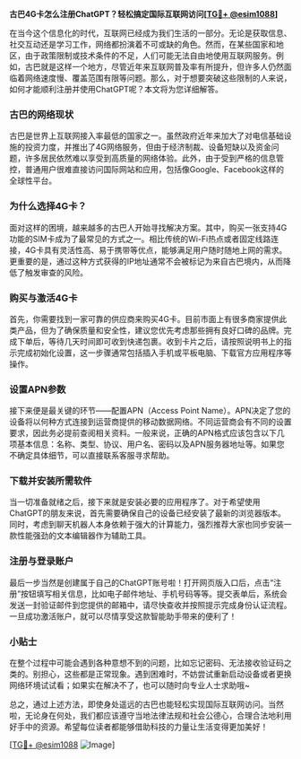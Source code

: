 **古巴4G卡怎么注册ChatGPT？轻松搞定国际互联网访问[[TG💪+ @esim1088](https://t.me/s/esim1088)]**

在当今这个信息化的时代，互联网已经成为我们生活的一部分。无论是获取信息、社交互动还是学习工作，网络都扮演着不可或缺的角色。然而，在某些国家和地区，由于政策限制或技术条件的不足，人们可能无法自由地使用互联网服务。例如，古巴就是这样一个地方，尽管近年来互联网普及率有所提升，但许多人仍然面临着网络速度慢、覆盖范围有限等问题。那么，对于想要突破这些限制的人来说，如何才能顺利注册并使用ChatGPT呢？本文将为您详细解答。

### 古巴的网络现状

古巴是世界上互联网接入率最低的国家之一。虽然政府近年来加大了对电信基础设施的投资力度，并推出了4G网络服务，但由于经济制裁、设备短缺以及资金问题，许多居民依然难以享受到高质量的网络体验。此外，由于受到严格的信息管控，普通用户很难直接访问国际网站和应用，包括像Google、Facebook这样的全球性平台。

### 为什么选择4G卡？

面对这样的困境，越来越多的古巴人开始寻找解决方案。其中，购买一张支持4G功能的SIM卡成为了最常见的方式之一。相比传统的Wi-Fi热点或者固定线路连接，4G卡具有灵活性高、易于携带等优点，能够满足用户随时随地上网的需求。更重要的是，通过这种方式获得的IP地址通常不会被标记为来自古巴境内，从而降低了触发审查的风险。

### 购买与激活4G卡

首先，你需要找到一家可靠的供应商来购买4G卡。目前市面上有很多商家提供此类产品，但为了确保质量和安全性，建议您优先考虑那些拥有良好口碑的品牌。完成下单后，等待几天时间即可收到快递包裹。收到卡片之后，请按照说明书上的指示完成初始化设置，这一步骤通常包括插入手机或平板电脑、下载官方应用程序等操作。

### 设置APN参数

接下来便是最关键的环节——配置APN（Access Point Name）。APN决定了您的设备将以何种方式连接到运营商提供的移动数据网络。不同运营商会有不同的设置要求，因此务必提前查阅相关资料。一般来说，正确的APN格式应该包含以下几项基本信息：名称、类型、协议、用户名、密码以及APN服务器地址等。如果您不确定具体细节，可以直接联系客服寻求帮助。

### 下载并安装所需软件

当一切准备就绪之后，接下来就是安装必要的应用程序了。对于希望使用ChatGPT的朋友来说，首先需要确保自己的设备已经安装了最新的浏览器版本。同时，考虑到聊天机器人本身依赖于强大的计算能力，强烈推荐大家也同步安装一款性能强劲的文本编辑器作为辅助工具。

### 注册与登录账户

最后一步当然是创建属于自己的ChatGPT账号啦！打开网页版入口后，点击“注册”按钮填写相关信息，比如电子邮件地址、手机号码等等。提交表单后，系统会发送一封验证邮件到您提供的邮箱中，请尽快查收并按照提示完成身份认证流程。一旦成功激活账户，就可以尽情享受这款智能助手带来的便利了！

### 小贴士

在整个过程中可能会遇到各种意想不到的问题，比如忘记密码、无法接收验证码之类的。别担心，这些都是正常现象。遇到困难时，不妨尝试重新启动设备或者更换网络环境试试看；如果实在解决不了，也可以随时向专业人士求助哦~

总之，通过上述方法，即使身处遥远的古巴也能轻松实现国际互联网访问。当然啦，无论身在何处，我们都应该遵守当地法律法规和社会公德心，合理合法地利用好手中的资源。希望每位读者都能够借助科技的力量让生活变得更加美好！

[[TG💪+ @esim1088](https://t.me/s/esim1088) ![Image](https://i.postimg.cc/4NQfJmqS/Snipaste-2025-05-13-00-14-12.png)]